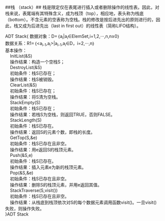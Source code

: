 ##栈 （stack）##
栈是限定仅在表尾进行插入或者删除操作的线性表。因此，对栈来说，表尾端有其特殊含义，成为栈顶（top），相应地，表头称为栈底（bottom）。不含元素的空表称为空栈。栈的修改是按后进先出的原则进行的，因此，栈又成为后进先出（last in first out）的线性表（简称LIFO结构）。

ADT Stack{
	数据对象：D=｛a<sub>i</sub>|a<sub>i</sub>∈ElemSet,i=1,2,···,n,n≥0｝
	<br>数据关系：R1=｛<a<sub>i-1</sub>,a<sub>i</sub>>|a<sub>i-1</sub>,a<sub>i</sub>∈D，i=2,···,n｝
	<br>基本操作：
	<br>&nbsp;&nbsp;&nbsp;&nbsp;InitList(&S)
	<br>&nbsp;&nbsp;&nbsp;&nbsp;操作结果：构造一个空栈S；
	<br>&nbsp;&nbsp;&nbsp;&nbsp;DestroyList(&S)
	<br>&nbsp;&nbsp;&nbsp;&nbsp;初始条件：栈S已存在；
	<br>&nbsp;&nbsp;&nbsp;&nbsp;操作结果：栈S被销毁。
	<br>&nbsp;&nbsp;&nbsp;&nbsp;ClearList(&S)
	<br>&nbsp;&nbsp;&nbsp;&nbsp;初始条件：栈S已存在；
	<br>&nbsp;&nbsp;&nbsp;&nbsp;操作结果：将S清为空栈。
	<br>&nbsp;&nbsp;&nbsp;&nbsp;StackEmpty(S)
	<br>&nbsp;&nbsp;&nbsp;&nbsp;初始条件：栈S已存在；
	<br>&nbsp;&nbsp;&nbsp;&nbsp;操作结果：若栈S为空栈，则返回TRUE，否则FALSE。
	<br>&nbsp;&nbsp;&nbsp;&nbsp;StackLength(S)
	<br>&nbsp;&nbsp;&nbsp;&nbsp;初始条件：栈S已存在。
	<br>&nbsp;&nbsp;&nbsp;&nbsp;操作结果：返回S的元素个数，即栈的长度。
	<br>&nbsp;&nbsp;&nbsp;&nbsp;GetTop(S,&e)
	<br>&nbsp;&nbsp;&nbsp;&nbsp;初始条件：栈S已存在且非空。
	<br>&nbsp;&nbsp;&nbsp;&nbsp;操作结果：用e返回S的栈顶元素。
	<br>&nbsp;&nbsp;&nbsp;&nbsp;Push(&S,e)
	<br>&nbsp;&nbsp;&nbsp;&nbsp;初始条件：栈S已存在。
	<br>&nbsp;&nbsp;&nbsp;&nbsp;操作结果：插入元素e为新的栈顶元素。
	<br>&nbsp;&nbsp;&nbsp;&nbsp;Pop(&S,&e)
	<br>&nbsp;&nbsp;&nbsp;&nbsp;初始条件：栈S已存在且非空。
	<br>&nbsp;&nbsp;&nbsp;&nbsp;操作结果：删除S的栈顶元素，并用e返回其值。
	<br>&nbsp;&nbsp;&nbsp;&nbsp;StackTraverse(S,visit())
	<br>&nbsp;&nbsp;&nbsp;&nbsp;初始条件：栈S已存在且非空。
	<br>&nbsp;&nbsp;&nbsp;&nbsp;操作结果：从栈底到栈顶依次对S的每个数据元素调用函数visit()。一旦visit()失败，则操作失败。
<br>}ADT Stack